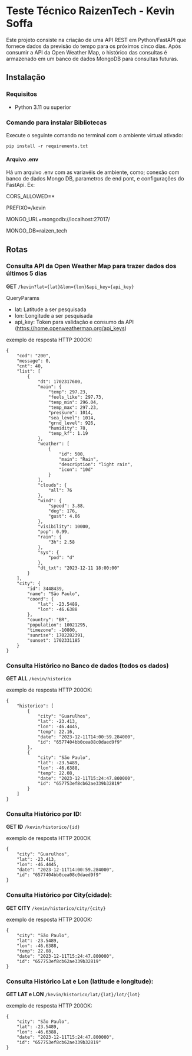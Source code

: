 # Teste Técnico RaizenTech - Kevin Soffa

Este projeto consiste na criação de uma API REST em Python/FastAPI que fornece dados da previsão do tempo para os próximos cinco dias. Após consumir a API da Open Weather Map, o histórico das consultas é armazenado em um banco de dados MongoDB para consultas futuras.

## Instalação
### Requisitos
- Python 3.11 ou superior

### Comando para instalar Bibliotecas
Execute o seguinte comando no terminal com o ambiente virtual ativado:
```
pip install -r requirements.txt
```


#### Arquivo .env
Há um arquivo .env com as variavéis de ambiente, como; conexão com banco de dados Mongo DB, parametros de end pont, e configurações do FastApi. Ex:

CORS_ALLOWED=*

PREFIXO=/kevin

MONGO_URL=mongodb://localhost:27017/

MONGO_DB=raizen_tech

## Rotas
### Consulta API da Open Weather Map para trazer dados dos últimos 5 dias
**GET** ```/kevin?lat={lat}&lon={lon}&api_key={api_key}```

QueryParams
- lat: Latitude a ser pesquisada
- lon: Longitude a ser pesquisada
- api_key: Token para validação e consumo da API (https://home.openweathermap.org/api_keys)

exemplo de resposta HTTP 200OK:
```
{
    "cod": "200",
    "message": 0,
    "cnt": 40,
    "list": [
        {
            "dt": 1702317600,
            "main": {
                "temp": 297.23,
                "feels_like": 297.73,
                "temp_min": 296.04,
                "temp_max": 297.23,
                "pressure": 1014,
                "sea_level": 1014,
                "grnd_level": 926,
                "humidity": 78,
                "temp_kf": 1.19
            },
            "weather": [
                {
                    "id": 500,
                    "main": "Rain",
                    "description": "light rain",
                    "icon": "10d"
                }
            ],
            "clouds": {
                "all": 76
            },
            "wind": {
                "speed": 3.88,
                "deg": 176,
                "gust": 4.66
            },
            "visibility": 10000,
            "pop": 0.99,
            "rain": {
                "3h": 2.58
            },
            "sys": {
                "pod": "d"
            },
            "dt_txt": "2023-12-11 18:00:00"
        }   
    ],
    "city": {
        "id": 3448439,
        "name": "São Paulo",
        "coord": {
            "lat": -23.5489,
            "lon": -46.6388
        },
        "country": "BR",
        "population": 10021295,
        "timezone": -10800,
        "sunrise": 1702282391,
        "sunset": 1702331185
    }
}
```

### Consulta Histórico no Banco de dados (todos os dados)
**GET ALL** ```/kevin/historico```

exemplo de resposta HTTP 200OK:
```
{
    "historico": [
        {
            "city": "Guarulhos",
            "lat": -23.413,
            "lon": -46.4445,
            "temp": 22.16,
            "date": "2023-12-11T14:00:59.284000",
            "id": "6577404bb0cea08c0daed9f9"
        },
        {
            "city": "São Paulo",
            "lat": -23.5489,
            "lon": -46.6388,
            "temp": 22.08,
            "date": "2023-12-11T15:24:47.800000",
            "id": "657753ef8cb62ae339b32819"
        }
    ]
}
```

### Consulta Histórico por ID:
**GET ID** ```/kevin/historico/{id}```

exemplo de resposta HTTP 200OK  
```
{
    "city": "Guarulhos",
    "lat": -23.413,
    "lon": -46.4445,
    "date": "2023-12-11T14:00:59.284000",
    "id": "6577404bb0cea08c0daed9f9"
}
```

### Consulta Histórico por City(cidade):
**GET CITY** ```/kevin/historico/city/{city}```

exemplo de resposta HTTP 200OK:
```
{
    "city": "São Paulo",
    "lat": -23.5489,
    "lon": -46.6388,
    "temp": 22.08,
    "date": "2023-12-11T15:24:47.800000",
    "id": "657753ef8cb62ae339b32819"
}
```

### Consulta Histórico Lat e Lon (latitude e longitude):
**GET LAT e LON** ```/kevin/historico/lat/{lat}/lot/{lot}```

exemplo de resposta HTTP 200OK:
```
{
    "city": "São Paulo",
    "lat": -23.5489,
    "lon": -46.6388,
    "date": "2023-12-11T15:24:47.800000",
    "id": "657753ef8cb62ae339b32819"
}
```